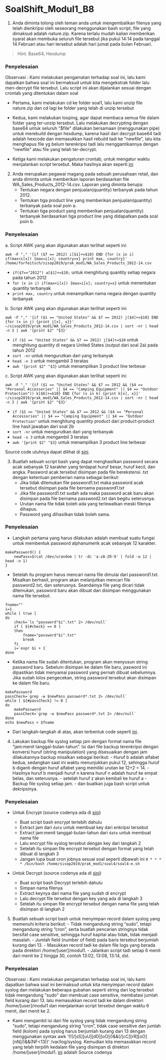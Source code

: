 # SoalShift_Modul1_B8


1. Anda diminta tolong oleh teman anda untuk mengembalikan filenya yang telah dienkripsi oleh seseorang menggunakan bash script, file yang dimaksud adalah nature.zip. Karena terlalu mudah kalian memberikan syarat akan membuka seluruh file tersebut jika pukul 14:14 pada tanggal 14 Februari atau hari tersebut adalah hari jumat pada bulan Februari.
> Hint: Base64, Hexdump
### **Penyelesaian**
Observasi : Kami melakukan pengamatan terhadap soal ini, lalu kami dapatkan bahwa soal ini bermaksud untuk kita mengekstrak folder lalu men-decrypt file tersebut. Lalu script ini akan dijalankan sesuai dengan crontab yang ditentukan dalam soal
	
* Pertama, kami melakukan cd ke folder soal1, lalu kami unzip file nature.zip dan cd lagi ke folder yang telah di unzip tersebut
	
*	Kedua, kami melakukan looping, agar dapat membaca semua file dalam folder yang ter-unzip tersebut. Lalu melakukan decrypting dengan base64 untuk seluruh "$file" dilakukan bersamaan (menggunakan pipe) untuk merebuild dengan hexdump, karena hasil dari decrypt base64 tadi adalah hexcode dan memasukkan hasil rebuild tadi ke "newfile", lalu kita menghapus file yg belum terenkripsi tadi lalu menggantikannya dengan "newfile" atau file yang telah ter-decrypt. 
	
*	Ketiga kami melakukan pengaturan crontab, untuk mengatur waktu menjalankan script  tersebut.
	Maka hasilnya akan seperti [ini](https://github.com/forfeitsch/SoalShift_Modul1_B8/blob/master/soal1.sh)
	

2. Anda merupakan pegawai magang pada sebuah perusahaan retail, dan anda diminta untuk memberikan laporan berdasarkan file WA_Sales_Products_2012-14.csv. Laporan yang diminta berupa:
   * Tentukan negara dengan penjualan(quantity) terbanyak pada tahun 2012.
   * Tentukan tiga product line yang memberikan penjualan(quantity) terbanyak pada soal poin a.
   * Tentukan tiga product yang memberikan penjualan(quantity) terbanyak berdasarkan tiga product line yang didapatkan pada soal poin b.
### **Penyelesaian**
a. Script AWK yang akan digunakan akan terlihat seperti ini:
```
awk -F "," '{if ($7 == 2012) i[$1]+=$10} END {for (x in i) if(max<i[x]) {max=i[x]; country=x} print max, country}' /home/forfeitsch/sisop2019/prak_mod1/WA_Sales_Products_2012-14.csv
```
  * ```if($7=="2012") a[$1]+=$10;``` untuk menghitung quantity setiap negara pada tahun 2012
  * ```for (x in i) if(max<i[x]) {max=i[x]; country=x}``` untuk menentukan quantity terbanyak
  * ```print max, country``` untuk menampilkan nama negara dengan quantity terbanyak
 
b. Script AWK yang akan digunakan akan terlihat seperti ini:
```
awk -F "," '{if ($1 == "United States" && $7 == 2012) j[$4]+=$10} END {for (x in j) {print j[x], x}}' ~/sisop2019/prak_mod1/WA_Sales_Products_2012-14.csv | sort -nr | head -n 3 | awk '{print $2" "$3}'
```
  * ```if ($1 == "United States" && $7 == 2012) j[$4]+=$10``` untuk menghitung quantity di negara United States (output dari soal 2a) pada tahun 2012
  * ```sort -nr``` untuk mengurutkan dari yang terbanyak
  * ```head -n 3``` untuk mengambil 3 teratas
  * ```awk '{print $2" "$3}``` untuk menampilkan 3 product line terbesar
  
c. Script AWK yang akan digunakan akan terlihat seperti ini:
```
awk -F "," '{if ($1 == "United States" && $7 == 2012 && ($4 == "Personal Accessories" || $4 == "Camping Equipment" || $4 == "Outdoor Protection")) k[$6]+=$10} END {for (x in k) {print k[x], x}}' ~/sisop2019/prak_mod1/WA_Sales_Products_2012-14.csv | sort -nr | head -n 3 | awk '{print $2" "$3}'
```
  * ```if ($1 == "United States" && $7 == 2012 && ($4 == "Personal Accessories" || $4 == "Camping Equipment" || $4 == "Outdoor Protection"``` untuk menghitung quantity product dari product-product line hasil jawaban dari soal 2b
  * ```sort -nr``` untuk mengurutkan dari yang terbanyak
  * ```head -n 3``` untuk mengambil 3 teratas
  * ```awk '{print $2" "$3}``` untuk menampilkan 3 product line terbesar
  
Source code utuhnya dapat dilihat di [sini](https://github.com/forfeitsch/SoalShift_Modul1_B8/blob/master/soal2.sh).

3. Buatlah sebuah script bash yang dapat menghasilkan password secara acak sebanyak 12 karakter yang terdapat huruf besar, huruf kecil, dan angka. Password acak tersebut disimpan pada file berekstensi .txt dengan ketentuan pemberian nama sebagai berikut:
   * Jika tidak ditemukan file password1.txt maka password acak tersebut disimpan pada file bernama password1.txt
   * Jika file password1.txt sudah ada maka password acak baru akan disimpan pada file bernama password2.txt dan begitu seterusnya.
   * Urutan nama file tidak boleh ada yang terlewatkan meski filenya dihapus.
   * Password yang dihasilkan tidak boleh sama.
### **Penyelesaian**
* Langkah pertama yang harus dilakukan adalah membuat suatu fungsi untuk membentuk password alphanumerik acak sebanyak 12 karakter.
```
makePassword() {
    newPass=$(cat /dev/urandom | tr -dc 'a-zA-Z0-9' | fold -w 12 | head -n 1)
}
```

* Setelah itu program harus mencari nama file dimulai dari password1.txt. Misalkan berhasil, program akan melanjutkan mencari file password2.txt, dan seterusnya. Seandainya file yang dicari tidak ditemukan, password baru akan dibuat dan disimpan menggunakan nama file tersebut.
```
fname=""
i=1
while [ true ]
do
    check=`ls "password"$i".txt" 2> /dev/null`
    if [ ${#check} == 0 ]
    then
        fname="password"$i".txt"
        break
    fi
    i=`expr $i + 1`
done
```

* Ketika nama file sudah ditentukan, program akan menyusun string password baru. Sebelum disimpan ke dalam file baru, pasword ini dipastikan tidak menyamai password yang pernah dibuat sebelumnya. Jika sudah lolos pengecekan, string password tersebut akan disimpan ke dalam file baru.
```
makePassword
passCheck=`grep -w $newPass password*.txt 2> /dev/null`
while [ ${#passCheck} != 0 ]
do
    makePassword
    passCheck=`grep -w $newPass password*.txt 2> /dev/null`
done
echo $newPass > $fname
```

* Dari langkah-langkah di atas, akan terbentuk code seperti [ini](https://github.com/forfeitsch/SoalShift_Modul1_B8/blob/master/soal3.sh).

4. Lakukan backup file syslog setiap jam dengan format nama file “jam:menit tanggal-bulan-tahun”. Isi dari file backup terenkripsi dengan konversi huruf (string manipulation) yang disesuaikan dengan jam dilakukannya backup misalkan sebagai berikut:
        - Huruf b adalah alfabet kedua, sedangkan saat ini waktu menunjukkan pukul 12, sehingga huruf b diganti dengan huruf alfabet yang memiliki urutan ke 12+2 = 14.
        - Hasilnya huruf b menjadi huruf n karena huruf n adalah huruf ke empat belas, dan seterusnya. 
        - setelah huruf z akan kembali ke huruf a
        - Backup file syslog setiap jam.
        - dan buatkan juga bash script untuk dekripsinya.
### **Penyelesaian**
- Untuk Encrypt (source codenya ada di [sini](https://github.com/forfeitsch/SoalShift_Modul1_B8/blob/master/soal4-e.sh))
  * Buat script bash encrypt terlebih dahulu
  * Extract jam dari ```date``` untuk membuat key dari enkripsi tersebut
  * Extract jam:menit tanggal-bulan-tahun dari ```date``` untuk membuat nama file
  * Lalu encrypt file syslog tersebut dengan key dari langkah 2
  * Setelah itu simpan file encrypt tersebut dengan format yang telah dibuat di langkah 3
  * Jangan lupa buat cron jobnya sesuai soal seperti dibawah ini
```0 * * * * /bin/bash /home/sisop2019/prak_mod1/soal4/soal4-e.sh```

- Untuk Decrypt (source codenya ada di [sini](https://github.com/forfeitsch/SoalShift_Modul1_B8/blob/master/soal4-d.sh))
  * Buat script bash Decrypt terlebih dahulu
  * Simpan nama filenya
  * Extract keynya dari nama file yang sudah di encrypt
  * Lalu decrypt file tersebut dengan key yang ada di langkah 3
  * Setelah itu simpan file encrypt tersebut dengan nama file yang telah disimpan di langkah 2
        
5. Buatlah sebuah script bash untuk menyimpan record dalam syslog yang memenuhi kriteria berikut:
        - Tidak mengandung string “sudo”, tetapi mengandung string “cron”, serta buatlah pencarian stringnya tidak bersifat case sensitive, sehingga huruf kapital atau tidak, tidak menjadi masalah.
        - Jumlah field (number of field) pada baris tersebut berjumlah kurang dari 13.
        - Masukkan record tadi ke dalam file logs yang berada pada direktori /home/[user]/modul1.
        - Jalankan script tadi setiap 6 menit dari menit ke 2 hingga 30, contoh 13:02, 13:08, 13:14, dst.
### **Penyelesaian**
Observasi : Kami melakukan pengamatan terhadap soal ini, lalu kami dapatkan bahwa soal ini bermaksud untuk kita menyimpan record dalam syslog dan melakukan beberapa gubahan seperti string dari log tersebut tidak mengandung "sudo" dan membuat case sensitive, membatasi jumlah field kurang dari 13. lalu memasukkan record tadi ke dalam direktori /home/[user]/modul1 dan menjalankan script tersebut dengan waktu 6 menit, dari menit ke 2.

* Kami mengambil isi dari file syslog yang tidak mengandung string “sudo”, tetapi mengandung string “cron”, tidak case sensitive dan jumlah field (kolom) pada syslog harus berjumlah kurang dari 13 dengan menggunakan syntax awk '(!(/[sS][uU][dD][oO]/)&&(/[cC][rR][oO][nN]/)&&(NF<13))' /var/log/syslog. Kemudian kita memasukkan record yang telah terpilih kedalam file yang disimpan di direktori /home/[user]/modul1.  [ini](https://github.com/forfeitsch/SoalShift_Modul1_B8/blob/master/soal5.sh) adalah Source codenya
